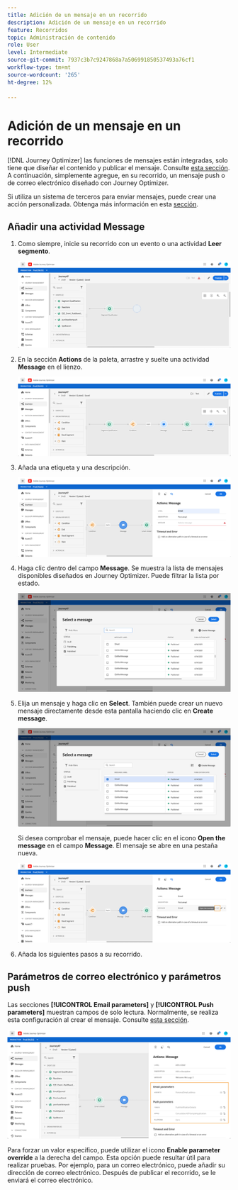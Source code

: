 ```yaml
---
title: Adición de un mensaje en un recorrido
description: Adición de un mensaje en un recorrido
feature: Recorridos
topic: Administración de contenido
role: User
level: Intermediate
source-git-commit: 7937c3b7c9247868a7a506991850537493a76cf1
workflow-type: tm+mt
source-wordcount: '265'
ht-degree: 12%

---
```


# Adición de un mensaje en un recorrido

[!DNL Journey Optimizer] las funciones de mensajes están integradas, solo tiene que diseñar el contenido y publicar el mensaje. Consulte [esta sección](../get-started-content.md). A continuación, simplemente agregue, en su recorrido, un mensaje push o de correo electrónico diseñado con Journey Optimizer.

Si utiliza un sistema de terceros para enviar mensajes, puede crear una acción personalizada. Obtenga más información en esta [sección](../action/action.md).

## Añadir una actividad Message

1. Como siempre, inicie su recorrido con un evento o una actividad **Leer segmento**.

   ![](../assets/jo-message0.png)

1. En la sección **Actions** de la paleta, arrastre y suelte una actividad **Message** en el lienzo.

   ![](../assets/jo-message1.png)

1. Añada una etiqueta y una descripción.

   ![](../assets/jo-message2.png)

1. Haga clic dentro del campo **Message**. Se muestra la lista de mensajes disponibles diseñados en Journey Optimizer. Puede filtrar la lista por estado.

   ![](../assets/jo-message3.png)

1. Elija un mensaje y haga clic en **Select**. También puede crear un nuevo mensaje directamente desde esta pantalla haciendo clic en **Create message**.

   ![](../assets/jo-message4-ter.png)

   Si desea comprobar el mensaje, puede hacer clic en el icono **Open the message** en el campo **Message**. El mensaje se abre en una pestaña nueva.

   ![](../assets/jo-message4-bis.png)

1. Añada los siguientes pasos a su recorrido.

## Parámetros de correo electrónico y parámetros push

Las secciones **[!UICONTROL Email parameters]** y **[!UICONTROL Push parameters]** muestran campos de solo lectura. Normalmente, se realiza esta configuración al crear el mensaje. Consulte [esta sección](../get-started-content.md).

![](../assets/jo-message4.png)

Para forzar un valor específico, puede utilizar el icono **Enable parameter override** a la derecha del campo. Esta opción puede resultar útil para realizar pruebas. Por ejemplo, para un correo electrónico, puede añadir su dirección de correo electrónico. Después de publicar el recorrido, se le enviará el correo electrónico.
